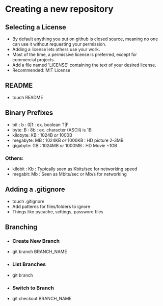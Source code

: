 # Creating a new repository

## Selecting a License
- By default anything you put on github is closed
    source, meaning no one can use it without
    requesting your permission.
- Adding a license lets others use your work.
- Most of the time, a permissive license is preferred,
    except for commercial projects.
- Add a file named 'LICENSE' containing the text
    of your desired license.
- Recommended: MIT License

## README
- touch README

## Binary Prefixes
- bit : b : 0|1 : ex. boolean T|F
- byte: B : 8b : ex. character (ASCII) is 1B
- kilobyte: KB : 1024B *or* 1000B
- megabyte: MB : 1024KB *or* 1000KB : HD picture 2-3MB
- gigabyte: GB : 1024MB *or* 1000MB : HD Movie ~1GB

### Others:
- kilobit : Kb : Typically seen as Kbits/sec for networking speed
- megabit: Mb : Seen as Mbits/sec or Mb/s for networking


## Adding a .gitignore
- touch .gitignore
- Add patterns for files/folders to ignore
- Things like pycache, settings, password files

## Branching
- ### Create New Branch
- git branch BRANCH_NAME
- ### List Branches
- git branch
- ### Switch to Branch
- git checkout BRANCH_NAME